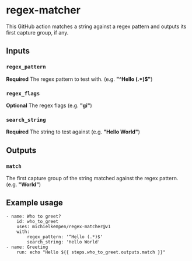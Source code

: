 # regex-matcher

This GitHub action matches a string against a regex pattern and outputs its first capture group, if any.

## Inputs

### `regex_pattern`

**Required** The regex pattern to test with. (e.g. **"^Hello (.*)$"**)

### `regex_flags`

**Optional** The regex flags (e.g. **"gi"**)

### `search_string`

**Required** The string to test against (e.g. **"Hello World"**)

## Outputs

### `match`

The first capture group of the string matched against the regex pattern. (e.g. **"World"**)

## Example usage

    - name: Who to greet?
        id: who_to_greet
        uses: michielkempen/regex-matcher@v1
        with:
            regex_pattern: '^Hello (.*)$'
            search_string: 'Hello World'
    - name: Greeting
        run: echo "Hello ${{ steps.who_to_greet.outputs.match }}"